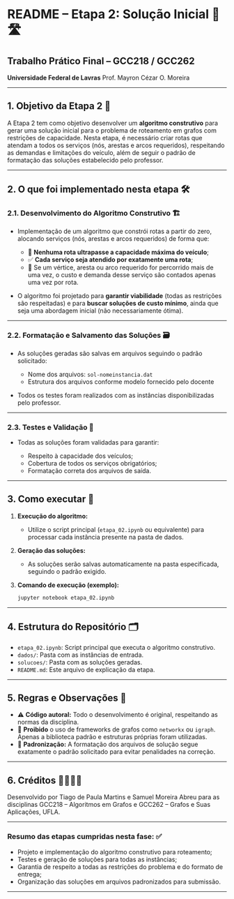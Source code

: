 
# README – Etapa 2: Solução Inicial 🚚🛣️

## Trabalho Prático Final – GCC218 / GCC262

**Universidade Federal de Lavras**
Prof. Mayron Cézar O. Moreira

---

## 1. Objetivo da Etapa 2 🎯

A Etapa 2 tem como objetivo desenvolver um **algoritmo construtivo** para gerar uma solução inicial para o problema de roteamento em grafos com restrições de capacidade. Nesta etapa, é necessário criar rotas que atendam a todos os serviços (nós, arestas e arcos requeridos), respeitando as demandas e limitações do veículo, além de seguir o padrão de formatação das soluções estabelecido pelo professor.

---

## 2. O que foi implementado nesta etapa 🛠️

### 2.1. **Desenvolvimento do Algoritmo Construtivo** 🏗️

* Implementação de um algoritmo que constrói rotas a partir do zero, alocando serviços (nós, arestas e arcos requeridos) de forma que:

  * 🚫 **Nenhuma rota ultrapasse a capacidade máxima do veículo**;
  * ✅ **Cada serviço seja atendido por exatamente uma rota**;
  * 🧮 Se um vértice, aresta ou arco requerido for percorrido mais de uma vez, o custo e demanda desse serviço são contados apenas uma vez por rota.

* O algoritmo foi projetado para **garantir viabilidade** (todas as restrições são respeitadas) e para **buscar soluções de custo mínimo**, ainda que seja uma abordagem inicial (não necessariamente ótima).

---

### 2.2. **Formatação e Salvamento das Soluções** 🗃️

* As soluções geradas são salvas em arquivos seguindo o padrão solicitado:

  * Nome dos arquivos: `sol-nomeinstancia.dat`
  * Estrutura dos arquivos conforme modelo fornecido pelo docente

* Todos os testes foram realizados com as instâncias disponibilizadas pelo professor.

---

### 2.3. **Testes e Validação** 🧪

* Todas as soluções foram validadas para garantir:

  * Respeito à capacidade dos veículos;
  * Cobertura de todos os serviços obrigatórios;
  * Formatação correta dos arquivos de saída.

---

## 3. Como executar 🚦

1. **Execução do algoritmo:**

   * Utilize o script principal (`etapa_02.ipynb` ou equivalente) para processar cada instância presente na pasta de dados.

2. **Geração das soluções:**

   * As soluções serão salvas automaticamente na pasta especificada, seguindo o padrão exigido.

3. **Comando de execução (exemplo):**

   ```bash
   jupyter notebook etapa_02.ipynb
   ```

---

## 4. Estrutura do Repositório 🗂️

* `etapa_02.ipynb`: Script principal que executa o algoritmo construtivo.
* `dados/`: Pasta com as instâncias de entrada.
* `solucoes/`: Pasta com as soluções geradas.
* `README.md`: Este arquivo de explicação da etapa.

---

## 5. Regras e Observações 📜

* ⚠️ **Código autoral:** Todo o desenvolvimento é original, respeitando as normas da disciplina.
* 🚫 **Proibido** o uso de frameworks de grafos como `networkx` ou `igraph`. Apenas a biblioteca padrão e estruturas próprias foram utilizadas.
* 📏 **Padronização:** A formatação dos arquivos de solução segue exatamente o padrão solicitado para evitar penalidades na correção.

---

## 6. Créditos 🙋‍♂️🙋‍♀️

Desenvolvido por Tiago de Paula Martins e Samuel Moreira Abreu para as disciplinas GCC218 – Algoritmos em Grafos e GCC262 – Grafos e Suas Aplicações, UFLA.

---

### **Resumo das etapas cumpridas nesta fase:** ✅

* Projeto e implementação do algoritmo construtivo para roteamento;
* Testes e geração de soluções para todas as instâncias;
* Garantia de respeito a todas as restrições do problema e do formato de entrega;
* Organização das soluções em arquivos padronizados para submissão.

---
